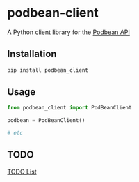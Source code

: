 # podbean-client
A Python client library for the [Podbean API](https://developers.podbean.com/podbean-api-docs/)

## Installation
```python
pip install podbean_client
```

## Usage
```python
from podbean_client import PodBeanClient

podbean = PodBeanClient()

# etc
```

## TODO

[TODO List](./TODO.md)